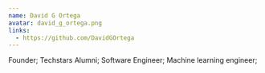 ```yaml
---
name: David G Ortega
avatar: david_g_ortega.png
links:
  - https://github.com/DavidGOrtega
---
```


Founder; Techstars Alumni; Software Engineer; Machine learning engineer;
